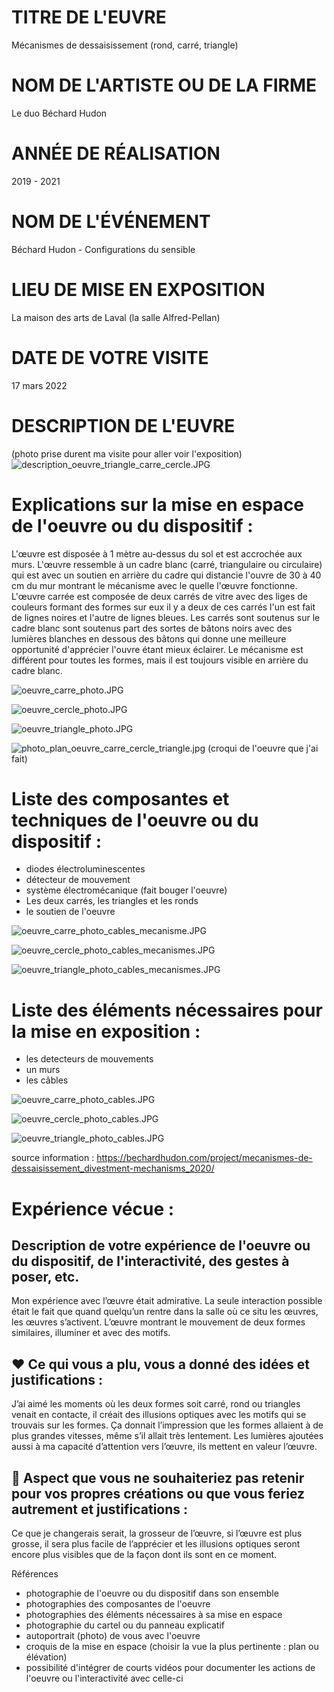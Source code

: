 # TITRE DE L'EUVRE

Mécanismes de dessaisissement (rond, carré, triangle)

# NOM DE L'ARTISTE OU DE LA FIRME

Le duo Béchard Hudon

# ANNÉE DE RÉALISATION

2019 - 2021

# NOM DE L'ÉVÉNEMENT

Béchard Hudon - Configurations du sensible

# LIEU DE MISE EN EXPOSITION

La maison des arts de Laval (la salle Alfred-Pellan)

# DATE DE VOTRE VISITE

17 mars 2022

# DESCRIPTION DE L'EUVRE

(photo prise durent ma visite pour aller voir l'exposition)
![description_oeuvre_triangle_carre_cercle.JPG](mecanismes_dessaisissement_rond_carre_triangle_medias/description_oeuvre_triangle_carre_cercle.JPG)

# Explications sur la mise en espace de l'oeuvre ou du dispositif :

L'œuvre est disposée à 1 mètre au-dessus du sol et est accrochée aux murs. L'œuvre ressemble à un cadre blanc (carré, triangulaire ou circulaire) qui est avec un soutien en arrière du cadre qui distancie l'ouvre de 30 à 40 cm du mur montrant le mécanisme avec le quelle l'œuvre fonctionne. L'œuvre carrée est composée de deux carrés de vitre avec des liges de couleurs formant des formes sur eux il y a deux de ces carrés l'un est fait de lignes noires et l'autre de lignes bleues. Les carrés sont soutenus sur le cadre blanc sont soutenus part des sortes de bâtons noirs avec des lumières blanches en dessous des bâtons qui donne une meilleure opportunité d'apprécier l'ouvre étant mieux éclairer. Le mécanisme est différent pour toutes les formes, mais il est toujours visible en arrière du cadre blanc.

![oeuvre_carre_photo.JPG](mecanismes_dessaisissement_rond_carre_triangle_medias/oeuvre_carre_photo.JPG)

![oeuvre_cercle_photo.JPG](mecanismes_dessaisissement_rond_carre_triangle_medias/oeuvre_cercle_photo.JPG)

![oeuvre_triangle_photo.JPG](mecanismes_dessaisissement_rond_carre_triangle_medias/oeuvre_triangle_photo.JPG)

![photo_plan_oeuvre_carre_cercle_triangle.jpg](mecanismes_dessaisissement_rond_carre_triangle_medias/photo_plan_oeuvre_carre_cercle_triangle.jpg)
(croqui de l'oeuvre que j'ai fait)

# Liste des composantes et techniques de l'oeuvre ou du dispositif :

- diodes électroluminescentes
- détecteur de mouvement
- système électromécanique (fait bouger l'oeuvre)
- Les deux carrés, les triangles et les ronds
- le soutien de l'oeuvre

![oeuvre_carre_photo_cables_mecanisme.JPG](mecanismes_dessaisissement_rond_carre_triangle_medias/oeuvre_carre_photo_cables_mecanisme.JPG)

![oeuvre_cercle_photo_cables_mecanismes.JPG](mecanismes_dessaisissement_rond_carre_triangle_medias/oeuvre_cercle_photo_cables_mecanismes.JPG)

![oeuvre_triangle_photo_cables_mecanismes.JPG](mecanismes_dessaisissement_rond_carre_triangle_medias/oeuvre_triangle_photo_cables_mecanismes.JPG)

# Liste des éléments nécessaires pour la mise en exposition :

- les detecteurs de mouvements
- un murs
- les câbles

![oeuvre_carre_photo_cables.JPG](mecanismes_dessaisissement_rond_carre_triangle_medias/oeuvre_carre_photo_cables.JPG)

![oeuvre_cercle_photo_cables.JPG](mecanismes_dessaisissement_rond_carre_triangle_medias/oeuvre_cercle_photo_cables.JPG)

![oeuvre_triangle_photo_cables.JPG](mecanismes_dessaisissement_rond_carre_triangle_medias/oeuvre_triangle_photo_cables.JPG)

source information : https://bechardhudon.com/project/mecanismes-de-dessaisissement_divestment-mechanisms_2020/

# Expérience vécue :

## Description de votre expérience de l'oeuvre ou du dispositif, de l'interactivité, des gestes à poser, etc.

Mon expérience avec l’œuvre était admirative. La seule interaction possible était le fait que quand quelqu’un rentre dans la salle où ce situ les œuvres, les œuvres s’activent. L’œuvre montrant le mouvement de deux formes similaires, illuminer et avec des motifs.

## ❤️ Ce qui vous a plu, vous a donné des idées et justifications :

J’ai aimé les moments où les deux formes soit carré, rond ou triangles venait en contacte, il créait des illusions optiques avec les motifs qui se trouvais sur les formes. Ça donnait l’impression que les formes allaient à de plus grandes vitesses, même s’il allait très lentement. Les lumières ajoutées aussi à ma capacité d’attention vers l’œuvre, ils mettent en valeur l’œuvre.

## 🤔 Aspect que vous ne souhaiteriez pas retenir pour vos propres créations ou que vous feriez autrement et justifications :

Ce que je changerais serait, la grosseur de l’œuvre, si l’œuvre est plus grosse, il sera plus facile de l’apprécier et les illusions optiques seront encore plus visibles que de la façon dont ils sont en ce moment.

Références
- photographie de l'oeuvre ou du dispositif dans son ensemble
- photographies des composantes de l'oeuvre
- photographies des éléments nécessaires à sa mise en espace
- photographie du cartel ou du panneau explicatif
- autoportrait (photo) de vous avec l'oeuvre
- croquis de la mise en espace (choisir la vue la plus pertinente : plan ou élévation)
- possibilité d'intégrer de courts vidéos pour documenter les actions de l'oeuvre ou l'interactivité avec celle-ci
